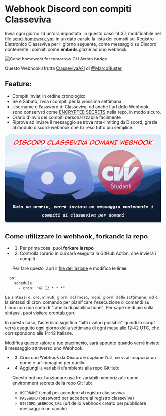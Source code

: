 # Webhook Discord con compiti Classeviva

Invia ogni giorno ad un'ora impostata (in questo caso 14:30, modificabile nel file [send-homework.yml](/.github/workflows/send-homework.yml) in un dato canale la lista dei compiti sul Registro Elettronico Classeviva per il giorno seguente, come messaggio su Discord contenente i compiti come **embeds** grazie ad uno webhook.

![Send homework for tomorrow GH Action badge](https://github.com/bortox/discord-classeviva-domani-webhook/actions/workflows/send-homework.yml/badge.svg)


Questo Webhook sfrutta [ClassevivaAPI](https://github.com/MarcoBuster/ClasseVivaAPI ) di [@MarcoBuster](https://github.com/MarcoBuster)

## Feature:

* Compiti inviati in ordine cronologico
* Se è Sabato, invia i compiti per la prossima settimana
* Username e Password di Classeviva, ed anche l'url dello Webhook, sono conservati come [ENCRYPTED SECRETS](https://docs.github.com/en/actions/security-guides/encrypted-secrets) nella repo, in modo sicuro.
* Orario d'invio dei compiti personalizzabile facilmente
* Riprova ad inviare il messaggio se trova rate-limiting da Discord, grazie al modulo discord-webhook che ha reso tutto più semplice.




![Foto per presentare il prodotto](/cover.png)

## Come utilizzare lo webhook, forkando la repo

* 1) Per prima cosa, puoi **forkare la repo**

* 2) Controlla l'orario in cui sarà eseguita la GitHub Action, che invierà i compiti

  Per fare questo, apri il [file dell'azione](.github/workflows/send-homework.yml) e modifica le linee:
```
  on:
    schedule:
      - cron: "42 12 * * *"
```
   La sintassi è: ore, minuti, giorni del mese, mesi, giorni della settimana, ed è la sintassi di cron, comando per pianificare l'esecuzione di comandi su Linux con una sorta di "tabella di pianificazione". Per saperne di più sulla sintassi, puoi visitare crontab.guru

  In questo caso, l'asterisco significa "tutti i valori possibili", quindi lo script verrà eseguito ogni giorno della settimana di ogni mese alle 12:42 UTC, che corrispondono alle 14:42 Italiane. 

  Modifica questo valore a tuo piacimento, sarà appunto quando verrà inviato il messaggio attraverso uno Webhook.

* 3) Crea uno Webhook da Discord e copiane l'url, se vuoi imoposta un nome e un'immagine per quello.

* 4) Aggiungi le variabili d'ambiente alla repo GitHub:

  Questo bot per funzionare usa tre variabili memorizzate come environment secrets della repo GitHub: 

  * `USERNAME` (email per accedere al registro classeviva)
  * `PASSWORD` (password per accedere al registro classeviva)
  * `DISCORD_WEBHOOK_URL` (url dello webhook creato per pubblicare messaggi in un canale)

